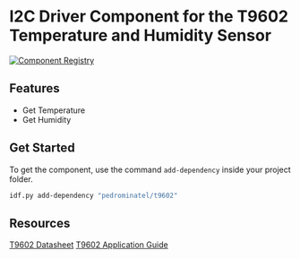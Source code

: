 # I2C Driver Component for the T9602 Temperature and Humidity Sensor

[![Component Registry](https://components.espressif.com/components/pedrominatel/t9602/badge.svg)](https://components.espressif.com/components/pedrominatel/t9602)

## Features

* Get Temperature
* Get Humidity

## Get Started

To get the component, use the command `add-dependency` inside your project folder.

```bash
idf.py add-dependency "pedrominatel/t9602"
```

## Resources

[T9602 Datasheet](https://f.hubspotusercontent40.net/hubfs/9035299/Documents/AAS-920-638H-Telaire-T9602-041318-web.pdf)
[T9602 Application Guide](https://f.hubspotusercontent40.net/hubfs/9035299/Documents/AAS-916-127J-Telaire-ChipCap2-022118-web.pdf)